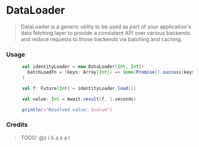 # DataLoader

> DataLoader is a generic utility to be used as part of your application's data fetching layer to provide a consistent API over various backends and reduce requests to those backends via batching and caching.

### Usage

```scala
      val identityLoader = new DataLoader[Int, Int](
        batchLoadFn = (keys: Array[Int]) => Some(Promise().success(keys))
      )

      val f: Future[Int] = identityLoader.load(1)

      val value: Int = Await.result(f, 1.seconds)

      println(s"Resolved value: $value")
```


### Credits
> TODO:
@z i λ a s a l
